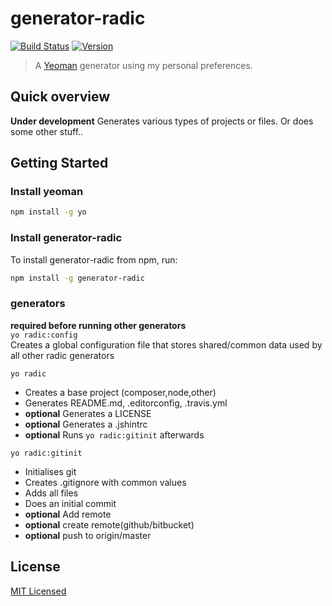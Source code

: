 generator-radic
===============
[![Build Status](https://secure.travis-ci.org/RobinRadic/generator-radic.svg?branch=master)](https://travis-ci.org/RobinRadic/generator-radic)
[![Version](https://badge.fury.io/js/generator-radic.svg)](http://badge.fury.io/js/generator-radic)

> A [Yeoman](http://yeoman.io) generator using my personal preferences.

## Quick overview
**Under development**
Generates various types of projects or files. Or does some other stuff..

## Getting Started

### Install yeoman

```bash
npm install -g yo
```

### Install generator-radic

To install generator-radic from npm, run:

```bash
npm install -g generator-radic
```

### generators
**required before running other generators**  
`yo radic:config`  
Creates a global configuration file that stores shared/common data used by all other radic generators  
  
  
  
`yo radic`
- Creates a base project (composer,node,other)
- Generates README.md, .editorconfig, .travis.yml
- **optional** Generates a LICENSE
- **optional** Generates a .jshintrc
- **optional** Runs `yo radic:gitinit` afterwards

`yo radic:gitinit`
- Initialises git
- Creates .gitignore with common values
- Adds all files
- Does an initial commit
- **optional** Add remote
- **optional** create remote(github/bitbucket)
- **optional** push to origin/master

## License

[MIT Licensed](http://radic.mit-license.org)
